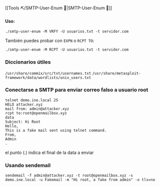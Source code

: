 [[Tools ⛏️/SMTP-User-Enum 📨|SMTP-User-Enum 📨]]
#### **Uso:**

`./smtp-user-enum -M VRFY -U usuarios.txt -t servidor.com`

También puedes probar con `EXPN` o `RCPT TO`:

`./smtp-user-enum -M RCPT -U usuarios.txt -t servidor.com`

### **Diccionarios útiles**

`/usr/share/commix/src/txt/usernames.txt`
`/usr/share/metasploit-framework/data/wordlists/unix_users.txt`


### **Conectarse a SMTP para enviar correo falso a usuario root**

```
telnet demo.ine.local 25
HELO attacker.xyz
mail from: admin@attacker.xyz
rcpt to:root@openmailbox.xyz
data
Subject: Hi Root
Hello,
This is a fake mail sent using telnet command.
From,
Admin
.
```

el punto (.) indica el final de la data a enviar

### **Usando sendemail**

```
sendemail -f admin@attacker.xyz -t root@openmailbox.xyz -s demo.ine.local -u Fakemail -m "Hi root, a fake from admin" -o tls=no
```

